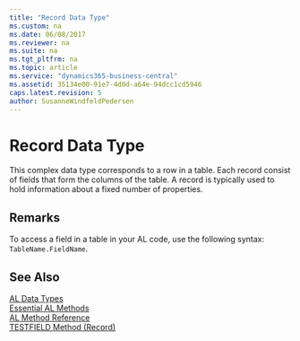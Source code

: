 ```yaml
---
title: "Record Data Type"
ms.custom: na
ms.date: 06/08/2017
ms.reviewer: na
ms.suite: na
ms.tgt_pltfrm: na
ms.topic: article
ms.service: "dynamics365-business-central"
ms.assetid: 35134e00-91e7-4d0d-a64e-94dcc1cd5946
caps.latest.revision: 5
author: SusanneWindfeldPedersen
---
```

# Record Data Type
This complex data type corresponds to a row in a table. Each record consist of fields that form the columns of the table. A record is typically used to hold information about a fixed number of properties.  
  
## Remarks  
 To access a field in a table in your AL code, use the following syntax: `TableName.FieldName`.

## See Also
[AL Data Types](devenv-al-data-types.md)   
[Essential AL Methods](../devenv-essential-al-methods.md)   
[AL Method Reference](../methods/devenv-al-method-reference.md)  
[TESTFIELD Method (Record)](../methods/devenv-testfield-method-record.md)  